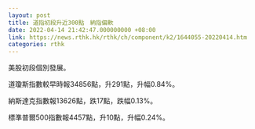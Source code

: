 ```yaml
---
layout: post
title: 道指初段升近300點　納指偏軟
date: 2022-04-14 21:42:47.000000000 +08:00
link: https://news.rthk.hk/rthk/ch/component/k2/1644055-20220414.htm
categories: rthk
---
```


美股初段個別發展。

道瓊斯指數較早時報34856點，升291點，升幅0.84%。

納斯達克指數報13626點，跌17點，跌幅0.13%。

標準普爾500指數報4457點，升10點，升幅0.24%。
